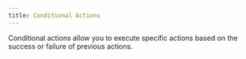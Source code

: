 ```yaml
---
title: Conditional Actions
---
```


Conditional actions allow you to execute specific actions based on the success or failure of previous actions.


```yaml title="delete-kubernetes-pod.yaml" file=../../../modules/mission-control/fixtures/playbooks/exec-filter.yaml
```

